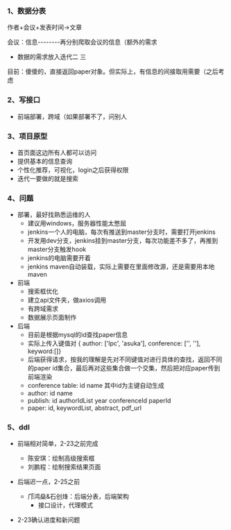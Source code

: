 ### 1、数据分表

作者+会议+发表时间->文章

会议：信息--------再分别爬取会议的信息（额外的需求

- 数据的需求放入迭代二 三

目前：傻傻的，直接返回paper对象。但实际上，有信息的间接取用需要（之后考虑

### 2、写接口

- 前端部署，跨域（如果部署不了，问别人

### 3、项目原型

- 首页面这边所有人都可以访问
- 提供基本的信息查询
- 个性化推荐，可视化，login之后获得权限
- 迭代一要做的就是搜索

### 4、问题

- 部署，最好找熟悉运维的人
  - 建议用windows，服务器性能太憋屈
  - jenkins一个人的电脑，每次有推送到master分支时，需要打开jenkins
  - 开发用dev分支，jenkins挂到master分支，每次功能差不多了，再推到master分支触发hook
  - jenkins的电脑需要开着
  - jenkins maven自动装载，实际上需要在里面修改源，还是需要用本地maven
- 前端
  - 搜索框优化
  - 建立api文件夹，做axios调用
  - 有跨域需求
  - 数据展示页面制作
- 后端
  - 目前是根据mysql的id查找paper信息
  - 实际上传入键值对 { author: ['lpc', 'asuka'], conference: ['', ''], keyword:[]}
  - 后端获得请求，按我的理解是先对不同键值对进行具体的查找，返回不同的paper id集合，最后再对这些集合做一个交集，然后把对应paper传到前端渲染
  - conference table: id  name  其中id为主键自动生成
  - author: id name
  - publish: id authorIdList year conferenceId paperId
  - paper: id, keywordList, abstract, pdf_url

### 5、ddl

- 前端相对简单，2-23之前完成

  - 陈安琪：绘制高级搜索框
  - 刘鹏程：绘制搜索结果页面

- 后端迟一点，2-25之前

  - 邝鸿燊&石创烽：后端分表，后端架构
    - 接口设计，代理模式

- 2-23确认进度和新问题

  















